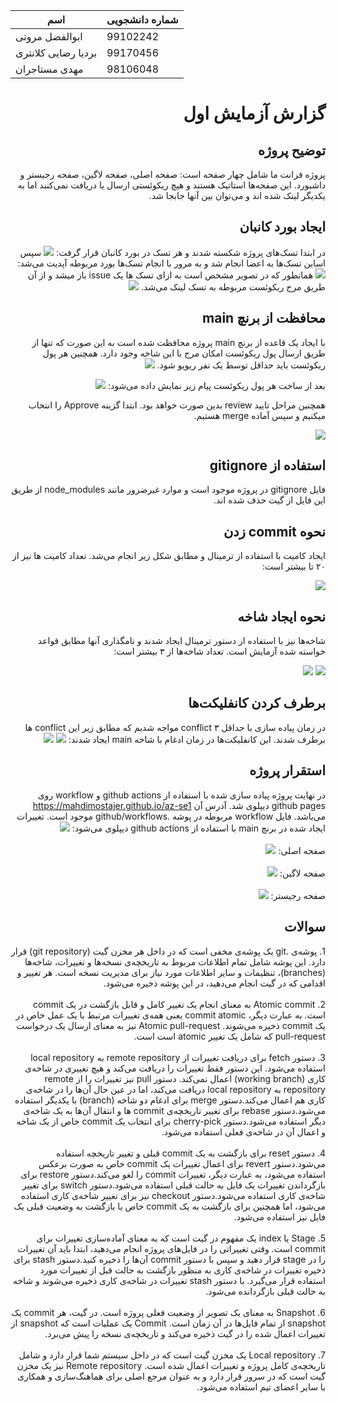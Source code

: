 
| اسم  | شماره دانشجویی |
| ------------- | ------------- |
| ابوالفضل مروتی  | 99102242  |
| بردیا رضایی کلانتری | 99170456  |
| مهدی مستاجران  | 98106048  |


<div dir="rtl">
<h1>گزارش آزمایش اول</h1>

<h2>توضیح پروژه</h2>
پروژه فرانت ما شامل چهار صفحه است: صفحه اصلی، صفحه لاگین، صفحه رجیستر و داشبورد. این صفحه‌ها استاتیک هستند و هیچ ریکوئستی ارسال یا دریافت نمی‌کنند اما به یکدیگر لینک شده اند و می‌توان بین آنها جابجا شد.
<h2>ایجاد بورد کانبان</h2>
<span>در ابتدا تسک‌های پروژه شکسته شدند و هر تسک در بورد کانبان قرار گرفت: </span>
<img src="./src/assets/report1.png" />
سپس اساین تسک‌ها به اعضا انجام شد و به مرور با انجام تسک‌ها بورد مربوطه آپدیت می‌شد:
<img src="./src/assets/report2.png" />
همانطور که در تصویر مشخص است به ازای تسک ها یک issue باز میشد و از آن طریق مرج ریکوئست مربوطه به تسک لینک می‌شد.
<img src="./src/assets/report3.png" />

<h2>
محافظت از برنچ main
</h2>
با ایجاد یک قاعده از برنچ main پروژه محافظت شده است به این صورت که تنها از طریق ارسال پول ریکوئست امکان مرج با این شاخه وجود دارد. همچنین هر پول ریکوئست باید حداقل توسط یک نفر ریویو شود.
<img src="./src/assets/report4.png" />

بعد از ساخت هر پول ریکوئست پیام زیر نمایش داده می‌شود:
<img src="./src/assets/report5.png" />

همچنین مراحل تایید review بدین صورت خواهد بود. ابتدا گزینه Approve را انتخاب میکنیم و سپس آماده merge هستیم.

<img src="./src/assets/report15.jpg" />

<h2>
استفاده از gitignore
</h2>
فایل gitignore در پروژه موجود است و موارد غیرضرور مانند node_modules از طریق این فایل از گیت حذف شده اند.

<h2>
نحوه commit زدن
</h2>

ایجاد کامیت با استفاده از ترمینال و مطابق شکل زیر انجام می‌شد. تعداد کامیت ها نیز از ۲۰ تا بیشتر است:

<img src="./src/assets/report6.png" />

<h2>
نحوه ایجاد شاخه
</h2>

شاخه‌ها نیز با استفاده از دستور ترمینال  ایجاد شدند و نامگذاری آنها مطابق قواعد خواسته شده آزمایش است. تعداد شاخه‌ها از ۳ بیشتر است:

<img src="./src/assets/report7.png" />
<img src="./src/assets/report8.png" />

<h2>
برطرف کردن کانفلیکت‌ها
</h2>
در زمان پیاده سازی با حداقل ۳ conflict مواجه شدیم که مطابق زیر این conflict ها برطرف شدند. این کانفلیکت‌ها در زمان ادغام با شاخه main ایجاد شدند:

<img src="./src/assets/report9.png" />
<img src="./src/assets/report10.png" />

<h2>
استقرار پروژه
</h2>
در نهایت پروژه پیاده سازی شده با استفاده از github actions و workflow روی github pages دیپلوی شد. آدرس آن <a href="https://mahdimostajer.github.io/az-se1">https://mahdimostajer.github.io/az-se1</a> می‌باشد.
فایل workflow مربوطه در پوشه .github/workflows موجود است.
تغییرات ایجاد شده در برنچ main با استفاده از github actions دیپلوی می‌شود:
<img src="./src/assets/report11.png" />


<br/>
<br/>
صفحه اصلی:
<img src="./src/assets/report12.png" />
<br/>
<br/>
صفحه لاگین:
<img src="./src/assets/report13.png" />
<br/>
<br/>
صفحه رجیستر:
<img src="./src/assets/report14.png" />

<h2>
سوالات
</h2>
1.	پوشه‌ی .git یک پوشه‌ی مخفی است که در داخل هر مخزن گیت (git repository) قرار دارد. این پوشه شامل تمام اطلاعات مربوط به تاریخچه‌ی نسخه‌ها و تغییرات، شاخه‌ها (branches)، تنظیمات و سایر اطلاعات مورد نیاز برای مدیریت نسخه است. هر تغییر و اقدامی که در گیت انجام می‌دهید، در این پوشه ذخیره می‌شود.
<br/>
<br/>
2.	Atomic commit به معنای انجام یک تغییر کامل و قابل بازگشت در یک commit است. به عبارت دیگر، commit atomic یعنی همه‌ی تغییرات مرتبط با یک عمل خاص در یک commit ذخیره می‌شوند. Atomic pull-request نیز به معنای ارسال یک درخواست pull-request که شامل یک تغییر atomic است است.
<br/>
<br/>
3.	دستور fetch برای دریافت تغییرات از remote repository به local repository استفاده می‌شود. این دستور فقط تغییرات را دریافت می‌کند و هیچ تغییری در شاخه‌ی کاری (working branch) اعمال نمی‌کند. 
دستور pull نیز تغییرات را از remote repository به local repository دریافت می‌کند، اما در عین حال آن‌ها را در شاخه‌ی کاری هم اعمال می‌کند.دستور merge برای ادغام دو شاخه (branch) با یکدیگر استفاده می‌شود.دستور rebase برای تغییر تاریخچه‌ی commit ها و انتقال آن‌ها به یک شاخه‌ی دیگر استفاده می‌شود.دستور cherry-pick برای انتخاب یک commit خاص از یک شاخه و اعمال آن در شاخه‌ی فعلی استفاده می‌شود.
<br/>
<br/>
4.	دستور reset برای بازگشت به یک commit قبلی و تغییر تاریخچه استفاده می‌شود.دستور revert برای اعمال تغییرات یک commit خاص به صورت برعکس استفاده می‌شود، به عبارت دیگر، تغییرات commit را لغو می‌کند.دستور restore برای بازگرداندن تغییرات یک فایل به حالت قبلی استفاده می‌شود.دستور switch برای تغییر شاخه‌ی کاری استفاده می‌شود.دستور checkout نیز برای تغییر شاخه‌ی کاری استفاده می‌شود، اما همچنین برای بازگشت به یک commit خاص یا بازگشت به وضعیت قبلی یک فایل نیز استفاده می‌شود.
<br/>
<br/>
5.	Stage یا index یک مفهوم در گیت است که به معنای آماده‌سازی تغییرات برای commit است. وقتی تغییراتی را در فایل‌های پروژه انجام می‌دهید، ابتدا باید آن تغییرات را در stage قرار دهید و سپس با دستور commit آن‌ها را ذخیره کنید.دستور stash برای ذخیره تغییرات در شاخه‌ی کاری به منظور بازگشت به حالت قبل از تغییرات مورد استفاده قرار می‌گیرد. با دستور stash تغییرات در شاخه‌ی کاری ذخیره می‌شوند و شاخه به حالت قبلی بازگردانده می‌شود.
<br/>
<br/>
6.	 Snapshot به معنای یک تصویر از وضعیت فعلی پروژه است. در گیت، هر commit یک snapshot از تمام فایل‌ها در آن زمان است. Commit یک عملیات است که snapshot از تغییرات اعمال شده را در گیت ذخیره می‌کند و تاریخچه‌ی نسخه را پیش می‌برد.
<br/>
<br/>
7.	Local repository یک مخزن گیت است که در داخل سیستم شما قرار دارد و شامل تاریخچه‌ی کامل پروژه و تغییرات اعمال شده است. Remote repository نیز یک مخزن گیت است که در سرور قرار دارد و به عنوان مرجع اصلی برای هماهنگ‌سازی و همکاری با سایر اعضای تیم استفاده می‌شود.

</div>

